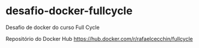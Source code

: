 # desafio-docker-fullcycle
Desafio de docker do curso Full Cycle

Repositório do Docker Hub
https://hub.docker.com/r/rafaelcecchin/fullcycle